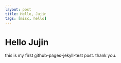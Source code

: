 ```yaml
---
layout: post
title: Hello, Jujin
tags: [misc, hello]
---
```

# Hello Jujin

this is my first github-pages-jekyll-test post.
thank you.